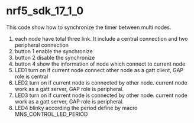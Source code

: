 # nrf5_sdk_17_1_0

This code show how to synchronize the timer between multi nodes. 
1. each node have total three link. It include a central connection and two peripheral connection
2. button 1 enable the synchronize
3. button 2 disable the synchronize
4. button 4 show the information of node which connect to current node
5. LED1 turn on if current node connect other node as a gatt client, GAP role is central
6. LED2 turn on if current node is connected by other node. current node work as a gatt server, GAP role is peripheral. 
7. LED3 turn on if current node is connected by other node. current node work as a gatt server, GAP role is peripheral. 
8. LED4 blinky according the period define by macro MNS_CONTROL_LED_PERIOD
